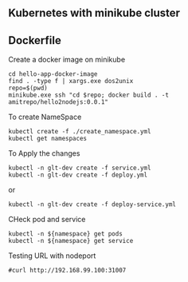 ## Kubernetes with minikube cluster

## Dockerfile
Create a docker image on minikube
```
cd hello-app-docker-image
find . -type f | xargs.exe dos2unix
repo=$(pwd)
minikube.exe ssh "cd $repo; docker build . -t amitrepo/hello2nodejs:0.0.1"
```

To create NameSpace
```
kubectl create -f ./create_namespace.yml
kubectl get namespaces
```

To Apply the changes
```
kubectl -n glt-dev create -f service.yml
kubectl -n glt-dev create -f deploy.yml
```

or

```
kubectl -n glt-dev create -f deploy-service.yml
```

CHeck pod and service
```
kubectl -n ${namespace} get pods
kubectl -n ${namespace} get service

```

Testing URL with nodeport
```
#curl http://192.168.99.100:31007

```
